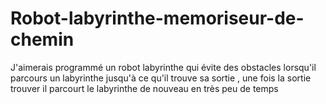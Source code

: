 # Robot-labyrinthe-memoriseur-de-chemin
J'aimerais programmé un robot labyrinthe qui évite des obstacles lorsqu'il parcours un labyrinthe jusqu'à ce qu'il trouve sa sortie , une fois la sortie trouver il parcourt le labyrinthe de nouveau en très peu de temps
